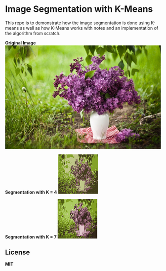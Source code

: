 ﻿# Image Segmentation with K-Means

This repo is to demonstrate how the image segmentation is done using K-means as well as how K-Means works with notes and an implementation
of the algorithm from scratch.

**Original Image**
![](test.jpg)

**Segmentation with K = 4**
![](K_4.png)

**Segmentation with K = 7**
![](K_7.png)

**License**
-------
**MIT**

